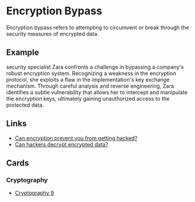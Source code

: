 # Encryption Bypass
Encryption bypass refers to attempting to circumvent or break through the security measures of encrypted data.

## Example
security specialist Zara confronts a challenge in bypassing a company's robust encryption system. Recognizing a weakness in the encryption protocol, she exploits a flaw in the implementation's key exchange mechanism. Through careful analysis and reverse engineering, Zara identifies a subtle vulnerability that allows her to intercept and manipulate the encryption keys, ultimately gaining unauthorized access to the protected data.

## Links
- [Can encryption prevent you from getting hacked?](https://tresorit.com/blog/can-encryption-prevent-you-from-getting-hacked/#:~:text=While%20it's%20still%20crucial%20to,and%20technical%20knowledge%20to%20achieve.)
- [Can hackers decrypt encrypted data?](https://www.vintageisthenewold.com/game-pedia/can-hackers-decrypt-encrypted-data#:~:text=Hackers%20can%20break%20encryption%20to,been%20decrypted%20by%20the%20recipient.)

## Cards
### Cryptography
- [Cryptography 9](/cards/CR9)
